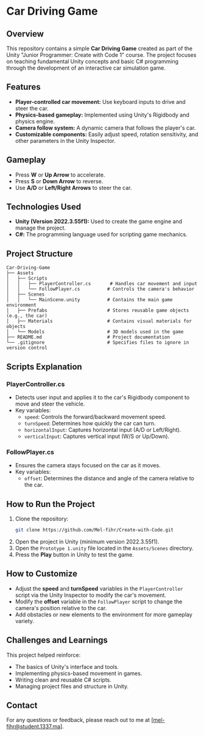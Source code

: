 # Car Driving Game

## Overview
This repository contains a simple **Car Driving Game** created as part of the Unity "Junior Programmer: Create with Code 1" course. The project focuses on teaching fundamental Unity concepts and basic C# programming through the development of an interactive car simulation game.

## Features
- **Player-controlled car movement:** Use keyboard inputs to drive and steer the car.
- **Physics-based gameplay:** Implemented using Unity's Rigidbody and physics engine.
- **Camera follow system:** A dynamic camera that follows the player's car.
- **Customizable components:** Easily adjust speed, rotation sensitivity, and other parameters in the Unity Inspector.

## Gameplay
- Press **W** or **Up Arrow** to accelerate.
- Press **S** or **Down Arrow** to reverse.
- Use **A/D** or **Left/Right Arrows** to steer the car.

## Technologies Used
- **Unity (Version 2022.3.55f1):** Used to create the game engine and manage the project.
- **C#:** The programming language used for scripting game mechanics.

## Project Structure
```
Car-Driving-Game
├── Assets
│   ├── Scripts
│   │   ├── PlayerController.cs       # Handles car movement and input
│   │   └── FollowPlayer.cs          # Controls the camera's behavior
│   ├── Scenes
│   │   └── MainScene.unity          # Contains the main game environment
│   ├── Prefabs                      # Stores reusable game objects (e.g., the car)
│   ├── Materials                    # Contains visual materials for objects
│   └── Models                       # 3D models used in the game
├── README.md                        # Project documentation
└── .gitignore                       # Specifies files to ignore in version control
```

## Scripts Explanation
### **PlayerController.cs**
- Detects user input and applies it to the car's Rigidbody component to move and steer the vehicle.
- Key variables:
  - `speed`: Controls the forward/backward movement speed.
  - `turnSpeed`: Determines how quickly the car can turn.
  - `horizontalInput`: Captures horizontal input (A/D or Left/Right).
  - `verticalInput`: Captures vertical input (W/S or Up/Down).

### **FollowPlayer.cs**
- Ensures the camera stays focused on the car as it moves.
- Key variables:
  - `offset`: Determines the distance and angle of the camera relative to the car.

## How to Run the Project
1. Clone the repository:
   ```bash
   git clone https://github.com/Mel-fihr/Create-with-Code.git
   ```
2. Open the project in Unity (minimum version 2022.3.55f1).
3. Open the `Prototype 1.unity` file located in the `Assets/Scenes` directory.
4. Press the **Play** button in Unity to test the game.

## How to Customize
- Adjust the **speed** and **turnSpeed** variables in the `PlayerController` script via the Unity Inspector to modify the car's movement.
- Modify the **offset** variable in the `FollowPlayer` script to change the camera's position relative to the car.
- Add obstacles or new elements to the environment for more gameplay variety.

## Challenges and Learnings
This project helped reinforce:
- The basics of Unity's interface and tools.
- Implementing physics-based movement in games.
- Writing clean and reusable C# scripts.
- Managing project files and structure in Unity.

## Contact
For any questions or feedback, please reach out to me at [mel-fihr@student.1337.ma].

